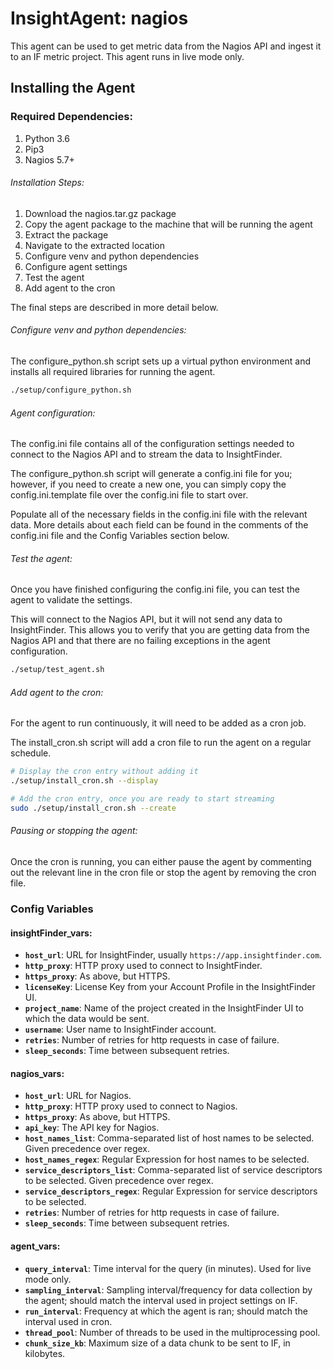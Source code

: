 # InsightAgent: nagios

This agent can be used to get metric data from the Nagios API and ingest it to an IF metric project. This agent runs in live mode only.

## Installing the Agent

### Required Dependencies:
1. Python 3.6
1. Pip3
1. Nagios 5.7+

###### Installation Steps:
1. Download the nagios.tar.gz package
1. Copy the agent package to the machine that will be running the agent
1. Extract the package
1. Navigate to the extracted location 
1. Configure venv and python dependencies
1. Configure agent settings
1. Test the agent
1. Add agent to the cron

The final steps are described in more detail below. 

###### Configure venv and python dependencies:
The configure_python.sh script sets up a virtual python environment and installs all required libraries for running the agent. 

```bash
./setup/configure_python.sh
```

###### Agent configuration:
The config.ini file contains all of the configuration settings needed to connect to the Nagios API and to stream the data to InsightFinder.

The configure_python.sh script will generate a config.ini file for you; however, if you need to create a new one, you can simply copy the config.ini.template file over the config.ini file to start over. 

Populate all of the necessary fields in the config.ini file with the relevant data. More details about each field can be found in the comments of the config.ini file and the Config Variables section below. 

###### Test the agent:
Once you have finished configuring the config.ini file, you can test the agent to validate the settings. 

This will connect to the Nagios API, but it will not send any data to InsightFinder. This allows you to verify that you are getting data from the Nagios API and that there are no failing exceptions in the agent configuration. 

```bash
./setup/test_agent.sh
```

###### Add agent to the cron:
For the agent to run continuously, it will need to be added as a cron job. 

The install_cron.sh script will add a cron file to run the agent on a regular schedule.

```bash
# Display the cron entry without adding it 
./setup/install_cron.sh --display

# Add the cron entry, once you are ready to start streaming
sudo ./setup/install_cron.sh --create
```

###### Pausing or stopping the agent:
Once the cron is running, you can either pause the agent by commenting out the relevant line in the cron file or stop the agent by removing the cron file. 

### Config Variables

#### insightFinder_vars:
* **`host_url`**: URL for InsightFinder, usually `https://app.insightfinder.com`.
* **`http_proxy`**: HTTP proxy used to connect to InsightFinder.
* **`https_proxy`**: As above, but HTTPS.
* **`licenseKey`**: License Key from your Account Profile in the InsightFinder UI.
* **`project_name`**: Name of the project created in the InsightFinder UI to which the data would be sent.
* **`username`**: User name to InsightFinder account.
* **`retries`**: Number of retries for http requests in case of failure.
* **`sleep_seconds`**: Time between subsequent retries.

#### nagios_vars:
* **`host_url`**: URL for Nagios.
* **`http_proxy`**: HTTP proxy used to connect to Nagios.
* **`https_proxy`**: As above, but HTTPS.
* **`api_key`**: The API key for Nagios.
* **`host_names_list`**: Comma-separated list of host names to be selected. Given precedence over regex.
* **`host_names_regex`**: Regular Expression for host names to be selected.
* **`service_descriptors_list`**: Comma-separated list of service descriptors to be selected. Given precedence over regex.
* **`service_descriptors_regex`**: Regular Expression for service descriptors to be selected.
* **`retries`**: Number of retries for http requests in case of failure.
* **`sleep_seconds`**: Time between subsequent retries.

#### agent_vars:
* **`query_interval`**: Time interval for the query (in minutes). Used for live mode only.
* **`sampling_interval`**: Sampling interval/frequency for data collection by the agent; should match the interval used in project settings on IF.
* **`run_interval`**: Frequency at which the agent is ran; should match the interval used in cron.
* **`thread_pool`**: Number of threads to be used in the multiprocessing pool.
* **`chunk_size_kb`**: Maximum size of a data chunk to be sent to IF, in kilobytes.
